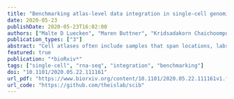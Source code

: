 ```yaml
---
title: "Benchmarking atlas-level data integration in single-cell genomics"
date: 2020-05-23
publishDate: 2020-05-23T16:02:00
authors: ["Malte D Luecken", "Maren Buttner", "Kridsadakorn Chaichoompu", "Anna Danese", "Marta Interlandi", "Michaela F Mueller", "Daniel C Strobl", "**Luke Zappia**", "Martin Dugas", "Maria Colome-Tatche", "Fabian J Theis"]
publication_types: ["3"]
abstract: "Cell atlases often include samples that span locations, labs, and conditions, leading to complex, nested batch effects in data. Thus, joint analysis of atlas datasets requires reliable data integration. Choosing a data integration method is a challenge due to the difficulty of defining integration success. Here, we benchmark 38 method and preprocessing combinations on 77 batches of gene expression, chromatin accessibility, and simulation data from 23 publications, altogether representing >1.2 million cells distributed in nine atlas-level integration tasks. Our integration tasks span several common sources of variation such as individuals, species, and experimental labs. We evaluate methods according to scalability, usability, and their ability to remove batch effects while retaining biological variation. Using 14 evaluation metrics, we find that highly variable gene selection improves the performance of data integration methods, whereas scaling pushes methods to prioritize batch removal over conservation of biological variation. Overall, BBKNN, Scanorama, and scVI perform well, particularly on complex integration tasks; Seurat v3 performs well on simpler tasks with distinct biological signals; and methods that prioritize batch removal perform best for ATAC-seq data integration. Our freely available reproducible python module can be used to identify optimal data integration methods for new data, benchmark new methods, and improve method development."
featured: true
publication: "*bioRxiv*"
tags: ["single-cell", "rna-seq", "integration", "benchmarking"]
doi: "10.1101/2020.05.22.111161"
url_pdf: "https://www.biorxiv.org/content/10.1101/2020.05.22.111161v1.full.pdf"
url_code: "https://github.com/theislab/scib"
---
```

